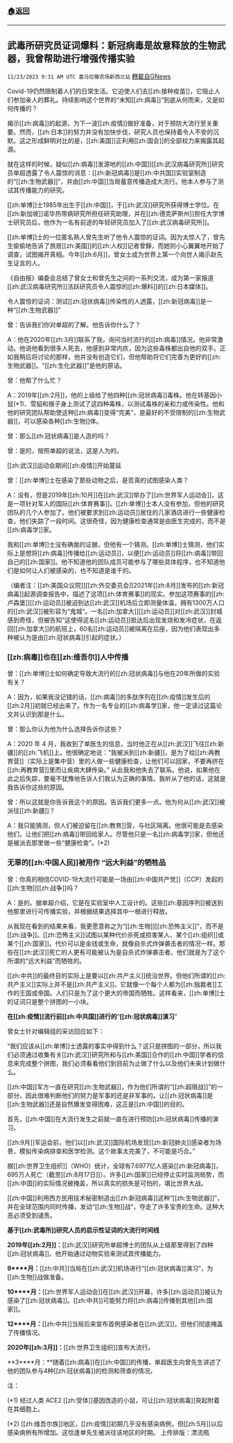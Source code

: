 ###  [:house:返回](README.md)
---


## 武毒所研究员证词爆料：新冠病毒是故意释放的生物武器，我曾帮助进行增强传播实验
`11/23/2023 9:31 AM UTC 喜马拉雅农场新西兰站` [轉載自GNews](https://gnews.org/articles/2007504)

Covid-19仍然限制着人们的日常生活。它迫使人们去[[zh:接种疫苗]]，它阻止人们参加亲人的葬礼。持续影响这个世界的“未知[[zh:病毒]]”到底从何而来，又是如何传播的？

揭示[[zh:病毒]]的起源，为下一波[[zh:疫情]]做好准备，对于预防大流行至关重要。然而，[[zh:日本]]的努力并没有加快步伐，研究人员也保持着令人不安的沉默。这之形成鲜明对比的是，[[zh:美国]]正利用[[zh:国会]]的全部权力来揭露其起源。

就在这样的时候，疑似[[zh:病毒]]发源地的[[zh:中国]][[zh:武汉病毒研究所]]研究员单超透露了令人震惊的消息：[[zh:新冠病毒]]是[[zh:中共国]]实验室制造的“[[zh:生物武器]]”，并由[[zh:中国]]当局蓄意传播造成大流行。他本人参与了测试其传播能力的研究。

[[zh:单博]]士1985年出生于[[zh:中国]]，于[[zh:武汉]]研究所获得博士学位。在[[zh:新加坡]]诺华热带病研究所担任研究助理，并在[[zh:德克萨斯州]]担任大学博士研究员后，他作为一名有前途的年轻研究员加入了[[zh:武汉病毒研究所]]。

[[zh:单博]]士的一位匿名熟人曾先生听了他令人震惊的证词。因为太惊人了，曾先生偷偷地告诉了旅居[[zh:美国]]的[[zh:人权]]记者曾錚，而她则小心翼翼地开始了调查，试图揭开真相。今年[[zh:6月]]，曾女士成为世界上第一个向世人揭示赵先生证言的人。

《自由报》编委会总结了曾女士和曾先生之间的一系列交流，成为第一家报道[[zh:武汉病毒研究所]]活跃研究员令人震惊的[[zh:爆料]]的[[zh:日本媒体]]。

令人震惊的证词：测试[[zh:冠状病毒]]传染性的人透露，[[zh:新冠病毒]]是一种“[[zh:生物武器]]”

曾：告诉我们你对单超的了解。他告诉你什么了？

A：他在2020年[[zh:3月]]联系了我，询问当时流行的[[zh:病毒]]情况。他非常激动。他说他看到很多人死去，他感到非常内疚，因为这些毒株都出自他的双手。正如我稍后将讨论的那样，他并没有创造它们，但他帮助将它们完善为更好的[[zh:生物武器]]。“[[zh:生化武器]]”是他的原话。

曾：他帮了什么忙？

A：2019年[[zh:2月]]，他的上级给了他四种[[zh:冠状病毒]]毒株。他在转基因小鼠(\*1)、雪貂和猴子身上测试了这四种毒株，以测试毒株的亲和力或传染性。他和他的研究团队帮助使这种[[zh:病毒]]变得“完美”，是最好的不受限制的[[zh:生物武器]]，可以感染各种[[zh:生物]]体。

曾：那么[[zh:冠状病毒]]是人造的吗？

曾：是的，按照单超的说法，这是人为的。

[[zh:武汉]]运动会期间[[zh:疫情]]开始蔓延

曾：[[zh:单博]]士在感染了那些动物之后，是否真的试图感染人类？

A：没有，但是2019年[[zh:10月]]在[[zh:武汉]]举办了[[zh:世界军人运动会]]，这是一项针对军人的国际[[zh:体育赛事]]。[[zh:单博]]士本人没有参加，但他的研究团队的几个人参加了。他们被要求到[[zh:运动员]]居住的几家酒店进行一些健康检查，他们失踪了一段时间。这很奇怪，因为健康检查通常是由医生完成的，而不是[[zh:病毒学]]家。

我和[[zh:单博]]士没有确凿的证据，但他有一个猜测。[[zh:单博]]士猜测，他们实际上是想将[[zh:病毒]]传播给[[zh:运动员]]，以便[[zh:运动员]]将[[zh:病毒]]带回自己的[[zh:国家]]。他不知道他的团队成员可能参与了哪些具体程序，也不知道他们是如何让人们被感染的，也不知道是谁干的。

（编者注：[[zh:美国众议院]][[zh:外交委员会]]2021年[[zh:8月]]发布的[[zh:新冠病毒]]起源调查报告中，描述了这项[[zh:体育赛事]]的现实。参加这项赛事的[[zh:卢森堡]][[zh:运动员]]被迫到达[[zh:武汉]]机场后立即测量体温，拥有1300万人口的[[zh:武汉]]被形容为“鬼城”。一名[[zh:加拿大]][[zh:运动员]]对[[zh:武汉]]封城感到奇怪，但被告知“这使得这名[[zh:运动员]]抵达后出现发烧和发冷症状，在返回[[zh:加拿大]]的航班上，60名[[zh:运动员]]被隔离在后座，因为他们表现出多种被认为是由[[zh:冠状病毒]]引起的症状。）

### [[zh:病毒]]也在[[zh:维吾尔]]人中传播

曾：[[zh:单博]]士如何确定导致大流行的[[zh:冠状病毒]]与他在20年所做的实验有关？

A：因为，如果我没记错的话，[[zh:病毒]]的多肽序列在[[zh:疫情]]发生后的[[zh:2月]]初就已经出来了。作为一名专业的[[zh:病毒学]]家，他一定读过这篇论文并认识到那是什么。

曾：那么你认为他为什么选择告诉你这些？

A：2020 年 4 月，我收到了单医生的信息，当时他正在从[[zh:武汉]]飞往[[zh:新疆]]的[[zh:飞机]]上。他很确定地说：“我被派到[[zh:新疆]]，是为了给[[zh:再教育营]]（实际上是集中营）里的人做一些健康检查，让他们可以回家，不要再挤在[[zh:再教育营]]里而让疾病大肆传染。” 从此我和他失去了联系。他说，如果他在此之后失踪，要毫不犹豫地告诉人们我认为正确的事情。我听从了他的话，这就是我告诉你这些的原因。

曾：所以这就是你告诉我这个的原因。告诉我们更多一点。他为何从[[zh:武汉]]被派往[[zh:新疆]]？

A：我只能猜测，但人们被迫留在[[zh:教育]]营，与社区隔离。他很可能是去感染他们，让他们把[[zh:病毒]]带回给家人。尽管他只是一名[[zh:病毒学]]家，但他还是被派去那里做一些“健康检查”。(\*2)

### 无辜的[[zh:中国人民]]被用作 “远大利益”的牺牲品  
  

曾：你真的相信COVID-19大流行可能是一场由[[zh:中国共产党]]（CCP）发起的[[zh:生物]][[zh:战争]]吗？

A：是的。据单超介绍，它是在实验室中人工设计的。这些[[zh:基因序列]]被送到他那里进行可传播实验，并根据结果选择其中一根进行释放。

从我现在看到的结果来看，我更愿意称之为“[[zh:生物]][[zh:恐怖主义]]”，而不是[[zh:战争]]。[[zh:恐怖主义]]试图以某种代价杀死或损害某人、某个[[zh:组织]]或某个[[zh:国家]]。代价可以是金钱或生命，就像自杀式炸弹袭击者的情况一样。那些在[[zh:武汉]]死亡的人更有可能被认为是自杀式炸弹袭击者。他们就是为了这个所谓的“远大利益”而牺牲的。

[[zh:中共]]的最终目的实际上是要以[[zh:共产主义]]统治世界。但他们所谓的[[zh:共产主义]]实际上并不是[[zh:共产主义]]。它就像一个每个人都为[[zh:独裁者]]工作的王国或帝国。人们只是为了这个更大的帝国而牺牲。这样看来，[[zh:单博]]士的证词只是整个拼图的一小块。

 **在[[zh:疫情]]流行前[[zh:中共国]]进行的**“****[[zh:冠状病毒]]演习****”

曾女士针对编辑组的采访回应如下：

“我们应该从[[zh:单博]]士透露的事实中得到什么？这只是拼图的一部分，所以我们必须通过收集有关[[zh:武汉]]研究所和与[[zh:美国]]合作的[[zh:中国]]学者的信息来完成整个拼图，我们必须看看他们到目前为止做了什么以及他们未来计划做什么。

[[zh:中国]]军方一直在研究[[zh:生物武器]]，作为他们所谓的“[[zh:超限战]]”的一部分，因此很难判断他们的努力是军事的还是非军事的。让[[zh:冠状病毒]]是[[zh:生物武器]]还是自然爆发变得困难，这正是[[zh:中国]]的目的。

首先，[[zh:中国]]在大流行发生之前就一直在进行预防[[zh:冠状病毒]]传播的演习。

[[zh:9月]]军运会前，他们以[[zh:武汉]]国际机场发现[[zh:新冠肺炎]]感染者为场景，模拟传染病排查和医学检测。这个故事太完美了，不可能是巧合。”

据[[zh:世界卫生组织]]（WHO）统计，全球有7.6977亿人感染[[zh:新冠病毒]]，695万人死亡（截至[[zh:8月17日]]）。许多[[zh:国家]]已经停止实时监测局势，而[[zh:中国]]的实际情况被掩盖，所以真实的损失是可怕的，堪比世界大战。

[[zh:中国]]利用西方民用技术秘密制造出[[zh:新冠病毒]]这种“[[zh:生物武器]]”，并在全球范围内同时传播，发动“[[zh:生物]]战”，夺走了许多宝贵的生命。这种大恶必须受到谴责。

         

**基于[[zh:武毒所]]研究人员的启示性证词的大流行时间线**

**2019年[[zh:2月]]：**[[zh:武汉]]研究所单超博士的团队从上级那里得到了四种[[zh:冠状病毒]]。他开始通过动物实验来测试其传播能力。

**9****月：**[[zh:中共]]当局在[[zh:武汉]]机场进行“[[zh:冠状病毒]]演习”，为[[zh:生物]]战做准备。

**10****月：**[[zh:世界军人运动会]]在[[zh:武汉]]开幕，许多[[zh:运动员]]被认为感染了[[zh:冠状病毒]]。[[zh:中共]]可能努力将[[zh:病毒]]传播到其他[[zh:国家]]。

**12****月：**[[zh:中共]]当局后来宣布首例感染者在[[zh:武汉]]，但他们彻底掩盖了传播情况。

**2020年[[zh:3月]]：**[[zh:世界卫生组织]]宣布大流行。

**3****月：**随着[[zh:病毒]]在[[zh:中国]]的传播，单超医生向曾先生讲述了他的团队参与4种[[zh:冠状病毒]]的检测和筛查的情况。

注：

(\*1) 经过人类 ACE2 [[zh:受体]]基因改造的小鼠，可让[[zh:冠状病毒]]突起附着在其细胞上。

(\*2) [[zh:维吾尔族]]地区，[[zh:疫情]]初期几乎没有感染病例，但[[zh:5月]]以后感染病例有所增加。这恰逢单先生被派往该地区的时期。
上传排版：漂流瓶
